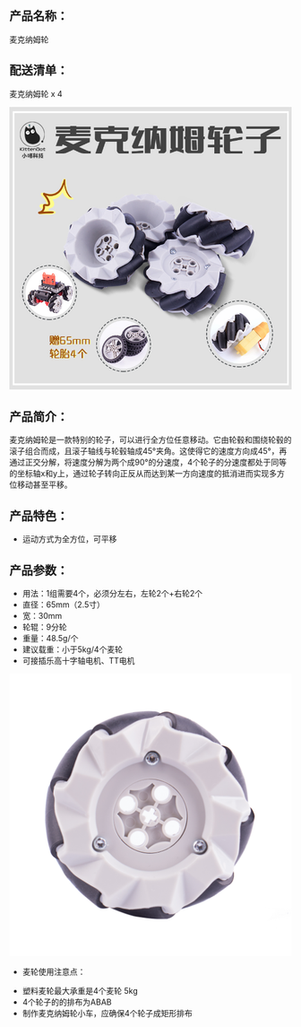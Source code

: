## 产品名称：   

麦克纳姆轮

## 配送清单：   

麦克纳姆轮 x 4

![](./mai/mai_3.jpg) 

## 产品简介：   

麦克纳姆轮是一款特别的轮子，可以进行全方位任意移动。它由轮毂和围绕轮毂的滚子组合而成，且滚子轴线与轮毂轴成45°夹角。这使得它的速度方向成45°，再通过正交分解，将速度分解为两个成90°的分速度，4个轮子的分速度都处于同等的坐标轴x和y上，通过轮子转向正反从而达到某一方向速度的抵消进而实现多方位移动甚至平移。

## 产品特色：   

- 运动方式为全方位，可平移

## 产品参数：   

- 用法：1组需要4个，必须分左右，左轮2个+右轮2个
- 直径：65mm（2.5寸）
- 宽：30mm
- 轮辊：9分轮
- 重量：48.5g/个
- 建议载重：小于5kg/4个麦轮
- 可接插乐高十字轴电机、TT电机

![](./mai/mai_1.jpg) 

* 麦轮使用注意点：  

- 塑料麦轮最大承重是4个麦轮 5kg
- 4个轮子的的排布为ABAB
- 制作麦克纳姆轮小车，应确保4个轮子成矩形排布

